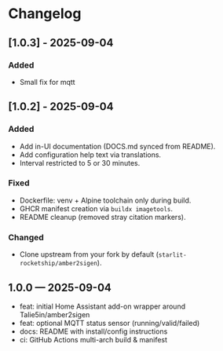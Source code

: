 # Changelog

## [1.0.3] - 2025-09-04

### Added

- Small fix for mqtt

## [1.0.2] - 2025-09-04

### Added

- Add in-UI documentation (DOCS.md synced from README).
- Add configuration help text via translations.
- Interval restricted to 5 or 30 minutes.

### Fixed

- Dockerfile: venv + Alpine toolchain only during build.
- GHCR manifest creation via `buildx imagetools`.
- README cleanup (removed stray citation markers).

### Changed

- Clone upstream from your fork by default (`starlit-rocketship/amber2sigen`).

## 1.0.0 — 2025-09-04

- feat: initial Home Assistant add-on wrapper around Talie5in/amber2sigen
- feat: optional MQTT status sensor (running/valid/failed)
- docs: README with install/config instructions
- ci: GitHub Actions multi-arch build & manifest
